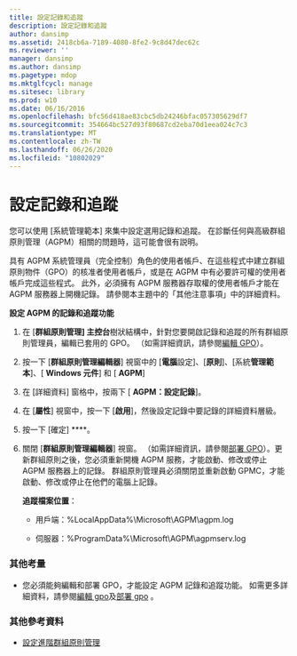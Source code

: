 ```yaml
---
title: 設定記錄和追蹤
description: 設定記錄和追蹤
author: dansimp
ms.assetid: 2418cb6a-7189-4080-8fe2-9c8d47dec62c
ms.reviewer: ''
manager: dansimp
ms.author: dansimp
ms.pagetype: mdop
ms.mktglfcycl: manage
ms.sitesec: library
ms.prod: w10
ms.date: 06/16/2016
ms.openlocfilehash: bfc56d418ae83cbc5db24246bfac057305629df7
ms.sourcegitcommit: 354664bc527d93f80687cd2eba70d1eea024c7c3
ms.translationtype: MT
ms.contentlocale: zh-TW
ms.lasthandoff: 06/26/2020
ms.locfileid: "10802029"
---
```

# 設定記錄和追蹤


您可以使用 [系統管理範本] 來集中設定選用記錄和追蹤。 在診斷任何與高級群組原則管理（AGPM）相關的問題時，這可能會很有説明。

具有 AGPM 系統管理員（完全控制）角色的使用者帳戶、在這些程式中建立群組原則物件（GPO）的核准者使用者帳戶，或是在 AGPM 中有必要許可權的使用者帳戶完成這些程式。 此外，必須擁有 AGPM 服務器存取權的使用者帳戶才能在 AGPM 服務器上開機記錄。 請參閱本主題中的「其他注意事項」中的詳細資料。

**設定 AGPM 的記錄和追蹤功能**

1.  在 [**群組原則管理] 主控台**樹狀結構中，針對您要開啟記錄和追蹤的所有群組原則管理員，編輯已套用的 GPO。 （如需詳細資訊，請參閱[編輯 GPO](editing-a-gpo-agpm40.md)）。

2.  按一下 [**群組原則管理編輯器**] 視窗中的 [**電腦**設定]、[**原則**]、[系統**管理範本**]、[ **Windows 元件**] 和 [ **AGPM**]

3.  在 [詳細資料] 窗格中，按兩下 [ **AGPM：設定記錄**]。

4.  在 [**屬性**] 視窗中，按一下 [**啟用**]，然後設定記錄中要記錄的詳細資料層級。

5.  按一下 \[確定\] ****。

6.  關閉 [**群組原則管理編輯器**] 視窗。 （如需詳細資訊，請參閱[部署 GPO](deploy-a-gpo-agpm40.md)）。更新群組原則之後，您必須重新開機 AGPM 服務，才能啟動、修改或停止 AGPM 服務器上的記錄。 群組原則管理員必須關閉並重新啟動 GPMC，才能啟動、修改或停止在他們的電腦上記錄。

    **追蹤檔案位置**：

    -   用戶端：%LocalAppData%\\Microsoft\\AGPM\\agpm.log

    -   伺服器：%ProgramData%\\Microsoft\\AGPM\\agpmserv.log

### 其他考量

-   您必須能夠編輯和部署 GPO，才能設定 AGPM 記錄和追蹤功能。 如需更多詳細資料，請參閱[編輯 gpo](editing-a-gpo-agpm40.md)及[部署 gpo](deploy-a-gpo-agpm40.md) 。

### 其他參考資料

-   [設定進階群組原則管理](configuring-advanced-group-policy-management-agpm40.md)

 

 





